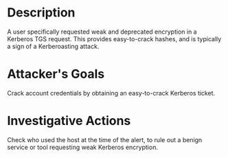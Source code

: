 # Description
A user specifically requested weak and deprecated encryption in a Kerberos TGS request. This provides easy-to-crack hashes, and is typically a sign of a Kerberoasting attack.
# Attacker's Goals
Crack account credentials by obtaining an easy-to-crack Kerberos ticket.
# Investigative Actions
Check who used the host at the time of the alert, to rule out a benign service or tool requesting weak Kerberos encryption.
